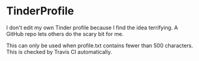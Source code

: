 # TinderProfile
I don't edit my own Tinder profile because I find the idea terrifying. A GitHub repo lets others do the scary bit for me.

This can only be used when profile.txt contains fewer than 500 characters. This is checked by Travis CI automatically.